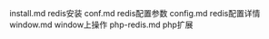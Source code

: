 install.md    redis安装
conf.md       redis配置参数
config.md     redis配置详情
window.md     window上操作
php-redis.md  php扩展